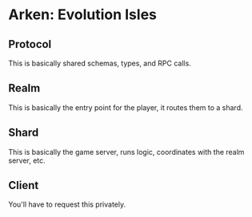 # Arken: Evolution Isles

## Protocol

This is basically shared schemas, types, and RPC calls.

## Realm

This is basically the entry point for the player, it routes them to a shard.

## Shard

This is basically the game server, runs logic, coordinates with the realm server, etc.

## Client

You'll have to request this privately.

